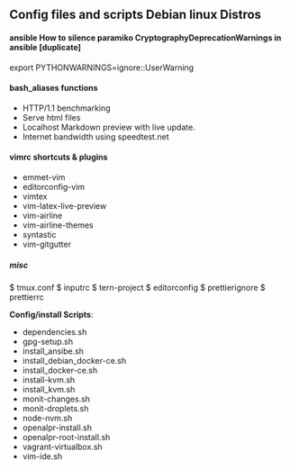 ## Config files and scripts Debian linux Distros

#### ansible How to silence paramiko CryptographyDeprecationWarnings in ansible [duplicate]
export PYTHONWARNINGS=ignore::UserWarning

#### bash_aliases functions
 
-  HTTP/1.1 benchmarking 
-  Serve html files 
-  Localhost Markdown preview with live update.
-  Internet bandwidth using speedtest.net

#### vimrc shortcuts & plugins

-  emmet-vim
-  editorconfig-vim
-  vimtex
-  vim-latex-live-preview
-  vim-airline
-  vim-airline-themes
-  syntastic
-  vim-gitgutter

##### misc
$  tmux.conf
$  inputrc
$  tern-project
$  editorconfig
$  prettierignore
$  prettierrc



**Config/install Scripts**: 


- dependencies.sh
- gpg-setup.sh
- install_ansibe.sh
- install_debian_docker-ce.sh
- install_docker-ce.sh
- install-kvm.sh
- install_kvm.sh
- monit-changes.sh
- monit-droplets.sh
- node-nvm.sh
- openalpr-install.sh
- openalpr-root-install.sh
- vagrant-virtualbox.sh
- vim-ide.sh


```bash

```

